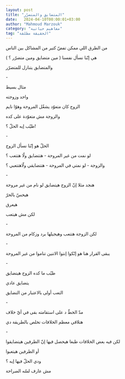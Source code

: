 ```yaml
---
layout: post
title: "المتضايق والمتضرّر"
date:   2024-04-10T00:00:01+03:00
author: "Mahmoud Marzouk"
category: "مفاهيم حياتيه"
tag: "الحقيقة مطلقة"
---
```



من الطرق اللي ممكن تفضّ كتير من المشاكل بين الناس

هي إنّنا نسأل نفسنا ( مين متضايق ومين متضرّر ؟ )

والمتضايق يتنازل للمتضرّر

\-

مثال بسيط

واحد وزوجته

الزوج كان متعوّد يشغّل المروحة وهوّا نايم

والزوجة مش متعوّدة على كده

طيّب إيه الحلّ ؟!

\-

الحلّ هو إنّنا نسأل الزوج

لو نمت من غير المروحة - هتتضايق ولّا هتتعب ؟

والزوجة - لو نمتي في المروحة - هتتضايقي ولّاهتتعبي
؟

\-

هنجد مثلا إنّ الزوج هيتضايق لو نام من غير مروحة

هيحسّ بالحرّ

هيعرق

لكن مش هيتعب

\-

لكن الزوجة هتتعب وهيجيلها برد وزكام من المروحة

\-

يبقى القرار هنا هو إنّكوا إنتوا الاتنين تناموا من غير
المروحة

\-

طيّب ما كده الزوج هيتضايق

يتضايق عادي

التعب أولى بالاعتبار من التضايق

\-

مدّ الخطّ د على استقامته بقى في أيّ خلاف

هتلاقي معظم الخلافات تخلص بالطريقة دي

\-

لكن فيه بعض الخلافات طبعا هيحصل فيها إنّ الطرفين
هيتضايقوا

أو الطرفين هيتعبوا

ودي الحلّ فيها إيه ؟

مش عارف لسّه الصراحة
